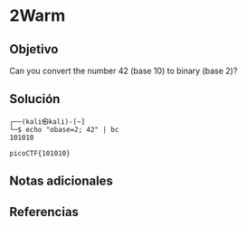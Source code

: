 # 2Warm
## Objetivo
Can you convert the number 42 (base 10) to binary (base 2)?
## Solución
```
┌──(kali㉿kali)-[~]
└─$ echo "obase=2; 42" | bc
101010

picoCTF{101010}
```
## Notas adicionales
## Referencias